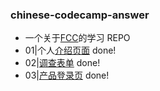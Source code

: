 ### chinese-codecamp-answer

- 一个关于[FCC](https://chinese.freecodecamp.org/learn)的学习 REPO
- 01|个人[介绍页面](https://probedream.github.io/chinese-codecamp-answer/01%E5%93%8D%E5%BA%94%E5%BC%8F%E8%AE%BE%E8%AE%A1/08%E5%93%8D%E5%BA%94%E5%BC%8F%E7%BD%91%E9%A1%B5%E8%AE%BE%E8%AE%A1%E9%A1%B9%E7%9B%AE/01/index.html) done!
- 02|[调查表单](https://probedream.github.io/chinese-codecamp-answer/01%E5%93%8D%E5%BA%94%E5%BC%8F%E8%AE%BE%E8%AE%A1/08%E5%93%8D%E5%BA%94%E5%BC%8F%E7%BD%91%E9%A1%B5%E8%AE%BE%E8%AE%A1%E9%A1%B9%E7%9B%AE/02/index.html) done!
- 03|[产品登录页](https://probedream.github.io/chinese-codecamp-answer/01%E5%93%8D%E5%BA%94%E5%BC%8F%E8%AE%BE%E8%AE%A1/08%E5%93%8D%E5%BA%94%E5%BC%8F%E7%BD%91%E9%A1%B5%E8%AE%BE%E8%AE%A1%E9%A1%B9%E7%9B%AE/03/index.html) done!